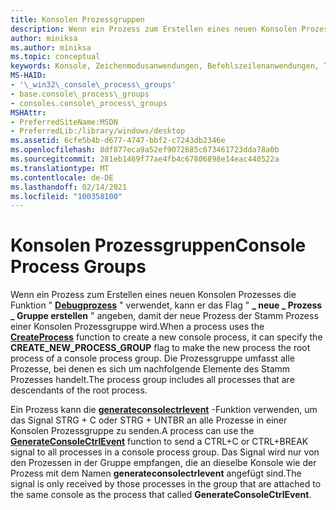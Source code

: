 ```yaml
---
title: Konsolen Prozessgruppen
description: Wenn ein Prozess zum Erstellen eines neuen Konsolen Prozesses die Funktion "Debugprozess" verwendet, kann er das \_ Flag "neue Prozessgruppe erstellen" angeben, \_ \_ damit der neue Prozess der Stamm Prozess einer Konsolen Prozessgruppe wird.
author: miniksa
ms.author: miniksa
ms.topic: conceptual
keywords: Konsole, Zeichenmodusanwendungen, Befehlszeilenanwendungen, Terminalanwendungen, Konsolen-API
MS-HAID:
- '\_win32\_console\_process\_groups'
- base.console\_process\_groups
- consoles.console\_process\_groups
MSHAttr:
- PreferredSiteName:MSDN
- PreferredLib:/library/windows/desktop
ms.assetid: 6cfe5b4b-d677-4747-bbf2-c7243db2346e
ms.openlocfilehash: 8df877eca9a52ef9072685c673461723dda78a0b
ms.sourcegitcommit: 281eb1469f77ae4fb4c67806898e14eac440522a
ms.translationtype: MT
ms.contentlocale: de-DE
ms.lasthandoff: 02/14/2021
ms.locfileid: "100358100"
---
```

# <a name="console-process-groups"></a><span data-ttu-id="7d662-104">Konsolen Prozessgruppen</span><span class="sxs-lookup"><span data-stu-id="7d662-104">Console Process Groups</span></span>

<span data-ttu-id="7d662-105">Wenn ein Prozess zum Erstellen eines neuen Konsolen Prozesses die Funktion " [**Debugprozess**](/windows/win32/api/processthreadsapi/nf-processthreadsapi-createprocessa) " verwendet, kann er das Flag " **\_ neue \_ Prozess \_ Gruppe erstellen** " angeben, damit der neue Prozess der Stamm Prozess einer Konsolen Prozessgruppe wird.</span><span class="sxs-lookup"><span data-stu-id="7d662-105">When a process uses the [**CreateProcess**](/windows/win32/api/processthreadsapi/nf-processthreadsapi-createprocessa) function to create a new console process, it can specify the **CREATE\_NEW\_PROCESS\_GROUP** flag to make the new process the root process of a console process group.</span></span> <span data-ttu-id="7d662-106">Die Prozessgruppe umfasst alle Prozesse, bei denen es sich um nachfolgende Elemente des Stamm Prozesses handelt.</span><span class="sxs-lookup"><span data-stu-id="7d662-106">The process group includes all processes that are descendants of the root process.</span></span>

<span data-ttu-id="7d662-107">Ein Prozess kann die [**generateconsolectrlevent**](generateconsolectrlevent.md) -Funktion verwenden, um das Signal STRG + C oder STRG + UNTBR an alle Prozesse in einer Konsolen Prozessgruppe zu senden.</span><span class="sxs-lookup"><span data-stu-id="7d662-107">A process can use the [**GenerateConsoleCtrlEvent**](generateconsolectrlevent.md) function to send a CTRL+C or CTRL+BREAK signal to all processes in a console process group.</span></span> <span data-ttu-id="7d662-108">Das Signal wird nur von den Prozessen in der Gruppe empfangen, die an dieselbe Konsole wie der Prozess mit dem Namen **generateconsolectrlevent** angefügt sind.</span><span class="sxs-lookup"><span data-stu-id="7d662-108">The signal is only received by those processes in the group that are attached to the same console as the process that called **GenerateConsoleCtrlEvent**.</span></span>